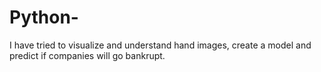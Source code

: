 # Python-

I have tried to visualize and understand hand images, create a model and predict if companies will go bankrupt.
